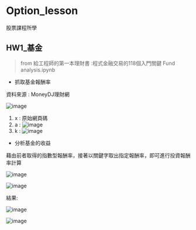 # Option_lesson
股票課程所學
## HW1_基金
> from 給工程師的第一本理財書 :程式金融交易的118個入門關鍵
> Fund analysis.ipynb
* 抓取基金報酬率

資料來源 : MoneyDJ理財網

![image](https://user-images.githubusercontent.com/69243911/112822401-7a978800-90ba-11eb-83b6-cda02415d4e0.png)
   1. x : 原始網頁碼
   2. a :
    ![image](https://user-images.githubusercontent.com/69243911/112822463-90a54880-90ba-11eb-9ff9-11dc6a9d0d7f.png)
   3. k :
    ![image](https://user-images.githubusercontent.com/69243911/112822493-9ac74700-90ba-11eb-8c12-1fdfaf5c60bf.png)


* 分析基金的收益

藉由前者取得的指數型報酬率，接著以關鍵字取出指定報酬率，即可進行投資報酬率計算

![image](https://user-images.githubusercontent.com/69243911/112822591-b7fc1580-90ba-11eb-9565-8c441756e860.png)

![image](https://user-images.githubusercontent.com/69243911/112822761-ec6fd180-90ba-11eb-978c-554a9ca26c41.png)

結果:

![image](https://user-images.githubusercontent.com/69243911/112822791-f98cc080-90ba-11eb-803c-805c4e98f3b0.png)

![image](https://user-images.githubusercontent.com/69243911/112822804-fbef1a80-90ba-11eb-8e8f-68ad75b6234c.png)



 
 
